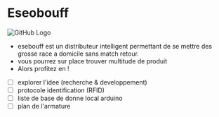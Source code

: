 # Eseobouff
![GitHub Logo](http://www.letudiant.fr/static/uploads/plugoBrowser/ETU_ETU/OSP/ESEO_photo01-2016.gif)
- esebouff est un distributeur intelligent permettant de se mettre des grosse race a domicile sans match retour.
- vous pourrez sur place trouver multitude de produit
- Alors profitez en !
- [ ] explorer l'idee (recherche & developpement)
- [ ] protocole identification (RFID)
- [ ] liste de base de donne local arduino
- [ ] plan de l'armature

